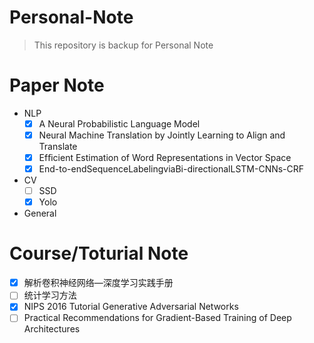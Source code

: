 <h1>Personal-Note</h1>

>This repository is backup for Personal Note
>

# Paper Note

- NLP
    - [x] A Neural Probabilistic Language Model
    - [x] Neural Machine Translation by Jointly Learning to Align and Translate
    - [x] Efﬁcient Estimation of Word Representations in Vector Space
    - [x] End-to-endSequenceLabelingviaBi-directionalLSTM-CNNs-CRF

- CV
    - [ ] SSD
    - [x] Yolo

- General


# Course/Toturial Note

- [x] 解析卷积神经网络—深度学习实践手册
- [ ] 统计学习方法
- [x] NIPS 2016 Tutorial Generative Adversarial Networks
- [ ] Practical Recommendations for Gradient-Based Training of Deep Architectures
